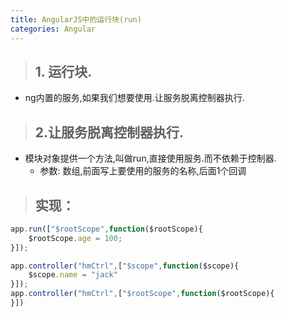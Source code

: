 ```yaml
---
title: AngularJS中的运行块(run)
categories: Angular
---
```


>## 1. 运行块.
+ ng内置的服务,如果我们想要使用.让服务脱离控制器执行.

>## 2.让服务脱离控制器执行.
+ 模块对象提供一个方法,叫做run,直接使用服务.而不依赖于控制器.
    - 参数: 数组,前面写上要使用的服务的名称,后面1个回调

>## 实现：
```js
app.run(["$rootScope",function($rootScope){
    $rootScope.age = 100;
}]);

app.controller("hmCtrl",["$scope",function($scope){
    $scope.name = "jack"
}]);
app.controller("hmCtrl",["$rootScope",function($rootScope){
}])
```